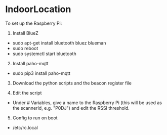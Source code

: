 # IndoorLocation
To set up the Raspberry Pi:

1) Install BlueZ
- sudo apt-get install bluetooth bluez blueman
- sudo reboot
- sudo systemctl start bluetooth 

2) Install paho-mqtt
- sudo pip3 install paho-mqtt

3) Download the python scripts and the beacon register file

4) Edit the script
- Under # Variables, give a name to the Raspberry Pi (this will be used as the scannerId, e.g. "P0DJ") and edit the RSSI threshold.

5) Config to run on boot
- /etc/rc.local
